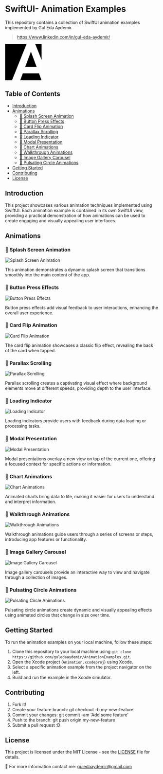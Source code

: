 # SwiftUI- Animation Examples

This repository contains a collection of SwiftUI animation examples implemented by Gul Eda Aydemir.
> https://www.linkedin.com/in/gul-eda-aydemir/

<p align="left">
  <img src="https://github.com/guledaaydemir/SwiftUI-Animations/blob/main/Animations/Assets.xcassets/logo_app.imageset/logo_app%20(1).png" alt="App Logo" width="120" height="120">
</p>

## Table of Contents

- [Introduction](#introduction)
- [Animations](#animations)
  - [🔺 Splash Screen Animation](#-splash-screen-animation)
  - [🔺 Button Press Effects](#-button-press-effects)
  - [🔺 Card Flip Animation](#-card-flip-animation)
  - [🔺 Parallax Scrolling](#-parallax-scrolling)
  - [🔺 Loading Indicator](#-loading-indicator)
  - [🔺 Modal Presentation](#-modal-presentation)
  - [🔺 Chart Animations](#-chart-animations)
  - [🔺 Walkthrough Animations](#-walkthrough-animations)
  - [🔺 Image Gallery Carousel](#-image-gallery-carousel)
  - [🔺 Pulsating Circle Animations](#-pulsating-circle-animations)
- [Getting Started](#getting-started)
- [Contributing](#contributing)
- [License](#license)

## Introduction

This project showcases various animation techniques implemented using SwiftUI. Each animation example is contained in its own SwiftUI view, providing a practical demonstration of how animations can be used to create engaging and visually appealing user interfaces.

## Animations

### 🔺 Splash Screen Animation

<!-- GIF Placeholder -->
![Splash Screen Animation](GIF_URL)

This animation demonstrates a dynamic splash screen that transitions smoothly into the main content of the app.

### 🔺 Button Press Effects

<!-- GIF Placeholder -->
![Button Press Effects](GIF_URL)

Button press effects add visual feedback to user interactions, enhancing the overall user experience.

### 🔺 Card Flip Animation

<!-- GIF Placeholder -->
![Card Flip Animation](GIF_URL)

The card flip animation showcases a classic flip effect, revealing the back of the card when tapped.

### 🔺 Parallax Scrolling

<!-- GIF Placeholder -->
![Parallax Scrolling](GIF_URL)

Parallax scrolling creates a captivating visual effect where background elements move at different speeds, providing depth to the user interface.

### 🔺 Loading Indicator

<!-- GIF Placeholder -->
![Loading Indicator](GIF_URL)

Loading indicators provide users with feedback during data loading or processing tasks.

### 🔺 Modal Presentation

<!-- GIF Placeholder -->
![Modal Presentation](GIF_URL)

Modal presentations overlay a new view on top of the current one, offering a focused context for specific actions or information.

### 🔺 Chart Animations

<!-- GIF Placeholder -->
![Chart Animations](GIF_URL)

Animated charts bring data to life, making it easier for users to understand and interpret information.

### 🔺 Walkthrough Animations

<!-- GIF Placeholder -->
![Walkthrough Animations](GIF_URL)

Walkthrough animations guide users through a series of screens or steps, introducing app features or functionality.

### 🔺 Image Gallery Carousel

<!-- GIF Placeholder -->
![Image Gallery Carousel](GIF_URL)

Image gallery carousels provide an interactive way to view and navigate through a collection of images.

### 🔺 Pulsating Circle Animations

<!-- GIF Placeholder -->
![Pulsating Circle Animations](GIF_URL)

Pulsating circle animations create dynamic and visually appealing effects using animated circles that change in size over time.

## Getting Started

To run the animation examples on your local machine, follow these steps:

1. Clone this repository to your local machine using `git clone https://github.com/guledaaydemir/AnimationExamples.git`.
2. Open the Xcode project (`Animation.xcodeproj`) using Xcode.
3. Select a specific animation example from the project navigator on the left.
4. Build and run the example in the Xcode simulator.

## Contributing

<ol>
<li>Fork it!</li>
<li>Create your feature branch: git checkout -b my-new-feature</li>
<li>Commit your changes: git commit -am 'Add some feature'</li>
<li>Push to the branch: git push origin my-new-feature</li>
<li>Submit a pull request :D</li>
</ol>

## License

This project is licensed under the MIT License - see the [LICENSE](LICENSE) file for details.

📮 For more information contact me: guledaaydemir@gmail.com

